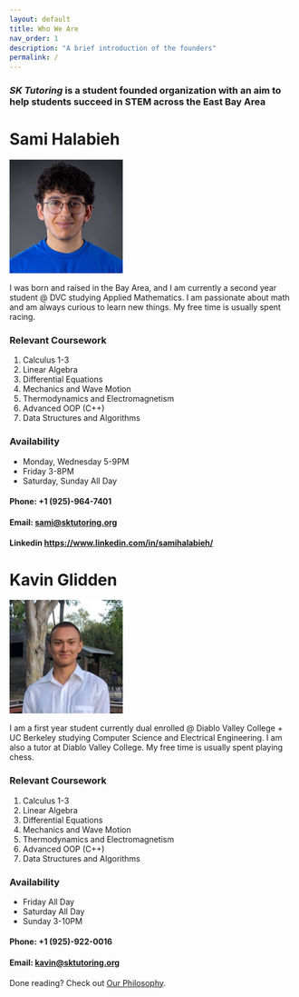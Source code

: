```yaml
---
layout: default
title: Who We Are
nav_order: 1
description: "A brief introduction of the founders"
permalink: /
---
```


### __*SK Tutoring* is a student founded organization with an aim to help students succeed in STEM across the East Bay Area__
# Sami Halabieh
<img src="sami.jpg" alt="Me" width="200" />


 I was born and raised in the Bay Area, and I am currently a second year student @ DVC studying Applied Mathematics. I am passionate about math and am always curious to learn new things. My free time is usually spent racing. 



### Relevant Coursework

1. Calculus 1-3
2. Linear Algebra
3. Differential Equations
4. Mechanics and Wave Motion
5. Thermodynamics and Electromagnetism
7. Advanced OOP (C++)
8. Data Structures and Algorithms

### Availability
- Monday, Wednesday 5-9PM
- Friday 3-8PM
- Saturday, Sunday All Day

#### Phone: +1 (925)-964-7401
#### Email: <sami@sktutoring.org>
#### Linkedin <https://www.linkedin.com/in/samihalabieh/>

# Kavin Glidden
<img src="kavin2.jpg" alt="Kavin" width="200" />


 I am a first year student currently dual enrolled @ Diablo Valley College + UC Berkeley studying Computer Science and Electrical Engineering. I am also a tutor at Diablo Valley College. My free time is usually spent playing chess. 



### Relevant Coursework

1. Calculus 1-3
2. Linear Algebra
3. Differential Equations
4. Mechanics and Wave Motion
5. Thermodynamics and Electromagnetism
7. Advanced OOP (C++)
8. Data Structures and Algorithms

### Availability
- Friday All Day
- Saturday All Day
- Sunday 3-10PM

#### Phone: +1 (925)-922-0016
#### Email: <kavin@sktutoring.org>

Done reading? Check out [Our Philosophy](https://sktutoring.org/docs/index-test/ 'What we think about tutoring').